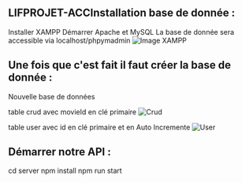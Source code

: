 ## LIFPROJET-ACCInstallation base de donnée :
Installer XAMPP
Démarrer Apache et MySQL
La base de donnée sera accessible via localhost/phpymadmin
![Image XAMPP](https://cdn.discordapp.com/attachments/715537719287087117/959807860987011152/unknown.png)

## Une fois que c'est fait il faut créer la base de donnée :
Nouvelle base de données

table crud avec movieId en clé primaire
![Crud](https://cdn.discordapp.com/attachments/715537719287087117/959807977731280896/unknown.png)

table user avec id en clé primaire et en Auto Incremente
![User](https://cdn.discordapp.com/attachments/715537719287087117/959808366425829417/unknown.png)

## Démarrer notre API :
cd server
npm install
npm run start
